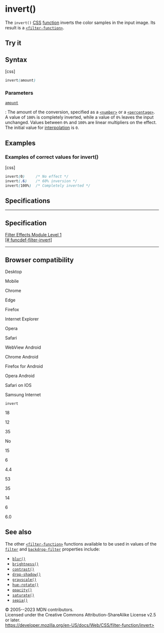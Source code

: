 invert()
========

The `invert()` [CSS](https://developer.mozilla.org/en-US/docs/Web/CSS)
[function](css_functions.md) inverts the color samples in the input
image. Its result is a [`<filter-function>`](filter-function.md).

Try it
------

Syntax
------

[css]

```css
invert(amount)
```

### Parameters

[`amount`](#amount)

:   The amount of the conversion, specified as a [`<number>`](number.md)
    or a [`<percentage>`](percentage.md). A value of `100%` is
    completely inverted, while a value of `0%` leaves the input
    unchanged. Values between `0%` and `100%` are linear multipliers on
    the effect. The initial value for
    [interpolation](https://developer.mozilla.org/en-US/docs/Glossary/Interpolation)
    is `0`.

Examples
--------

### Examples of correct values for invert()

[css]

```css
invert(0)     /* No effect */
invert(.6)    /* 60% inversion */
invert(100%)  /* Completely inverted */
```

Specifications
--------------

  ------------------------------------------------------------------------------------------------

Specification
  ------------------------------------------------------------------------------------------------

  [Filter Effects Module Level 1\
  [\#
  funcdef-filter-invert]](https://drafts.fxtf.org/filter-effects/#funcdef-filter-invert)

  ------------------------------------------------------------------------------------------------

Browser compatibility
---------------------

Desktop

Mobile

Chrome

Edge

Firefox

Internet Explorer

Opera

Safari

WebView Android

Chrome Android

Firefox for Android

Opera Android

Safari on IOS

Samsung Internet

`invert`

18

12

35

No

15

6

4.4

53

35

14

6

6.0

See also
--------

The other [`<filter-function>`](filter-function.md) functions available
to be used in values of the [`filter`](filter.md) and
[`backdrop-filter`](backdrop-filter.md) properties include:

- [`blur()`](blur.md)
- [`brightness()`](brightness.md)
- [`contrast()`](contrast.md)
- [`drop-shadow()`](drop-shadow.md)
- [`grayscale()`](grayscale.md)
- [`hue-rotate()`](hue-rotate.md)
- [`opacity()`](_Resources/Markup%20And%20Styling/css/filter-function/opacity.md)
- [`saturate()`](saturate.md)
- [`sepia()`](sepia.md)

© 2005--2023 MDN contributors.\
Licensed under the Creative Commons Attribution-ShareAlike License v2.5
or later.\
https://developer.mozilla.org/en-US/docs/Web/CSS/filter-function/invert>
